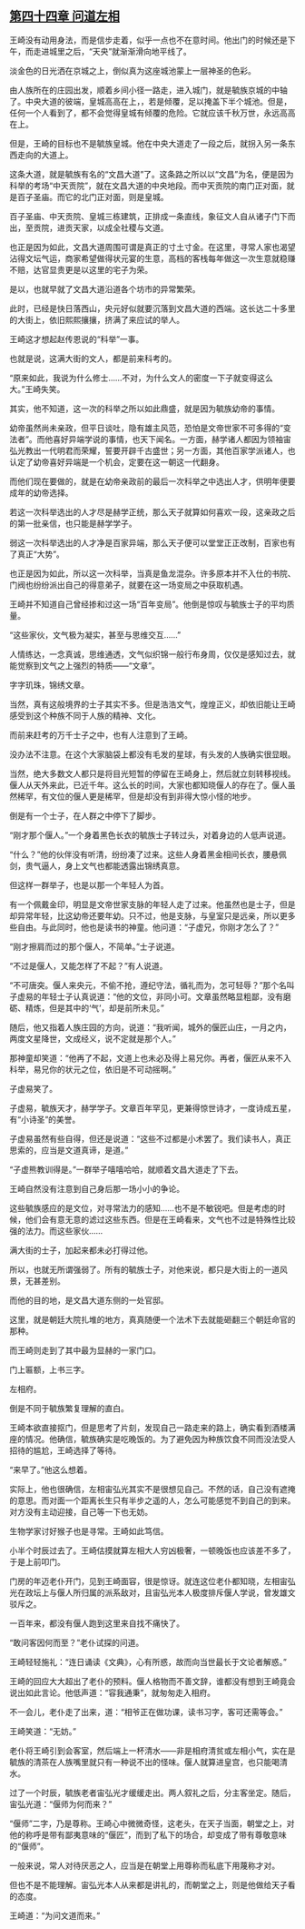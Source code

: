 ## [第四十四章 问道左相](https://www.xxbiquge.com/11_11207/9206192.html)


  王崎没有动用身法，而是信步走着，似乎一点也不在意时间。他出门的时候还是下午，而走进城里之后，“天央”就渐渐滑向地平线了。

  淡金色的日光洒在京城之上，倒似真为这座城池蒙上一层神圣的色彩。

  由人族所在的庄园出发，顺着乡间小径一路走，进入城门，就是毓族京城的中轴了。中央大道的彼端，皇城高高在上，，若是倾覆，足以掩盖下半个城池。但是，任何一个人看到了，都不会觉得皇城有倾覆的危险。它就应该千秋万世，永远高高在上。

  但是，王崎的目标也不是毓族皇城。他在中央大道走了一段之后，就拐入另一条东西走向的大道上。

  这条大道，就是毓族有名的“文昌大道”了。这条路之所以以“文昌”为名，便是因为科举的考场“中天贡院”，就在文昌大道的中央地段。而中天贡院的南门正对面，就是百子圣庙。而它的北门正对面，则是皇城。

  百子圣庙、中天贡院、皇城三栋建筑，正排成一条直线，象征文人自从诸子门下而出，至贡院，进贡天家，以成全社稷与文道。

  也正是因为如此，文昌大道周围可谓是真正的寸土寸金。在这里，寻常人家也渴望沾得文坛气运，商家希望做得状元宴的生意，高档的客栈每年做这一次生意就稳赚不赔，达官显贵更是以这里的宅子为荣。

  是以，也就早就了文昌大道沿道各个坊市的异常繁荣。

  此时，已经是快日落西山，央元好似就要沉落到文昌大道的西端。这长达二十多里的大街上，依旧熙熙攘攘，挤满了来应试的举人。

  王崎这才想起赵传恩说的“科举”一事。

  也就是说，这满大街的文人，都是前来科考的。

  “原来如此，我说为什么修士……不对，为什么文人的密度一下子就变得这么大。”王崎失笑。

  其实，他不知道，这一次的科举之所以如此鼎盛，就是因为毓族幼帝的事情。

  幼帝虽然尚未亲政，但平日谈吐，隐有雄主风范，恐怕是文帝世家不可多得的“变法者”。而他喜好异端学说的事情，也天下闻名。一方面，赫学诸人都因为领袖宙弘光教出一代明君而荣耀，誓要开辟千古盛世；另一方面，其他百家学派诸人，也认定了幼帝喜好异端是一个机会，定要在这一朝这一代翻身。

  而他们现在要做的，就是在幼帝亲政前的最后一次科举之中选出人才，供明年便要成年的幼帝选择。

  若这一次科举选出的人才尽是赫学正统，那么天子就算如何喜欢一段，这亲政之后的第一批亲信，也只能是赫学学子。

  弱这一次科举选出的人才净是百家异端，那么天子便可以堂堂正正改制，百家也有了真正“大势”。

  也正是因为如此，所以这一次科举，当真是鱼龙混杂。许多原本并不入仕的书院、门阀也纷纷派出自己的得意弟子，就要在这一场变局之中获取机遇。

  王崎并不知道自己曾经掺和过这一场“百年变局”。他倒是惊叹与毓族士子的平均质量。

  “这些家伙，文气极为凝实，甚至与思维交互……”

  人情练达，一念真诚，思维通透，文气似织锦一般行布身周，仅仅是感知过去，就能觉察到文气之上强烈的特质——“文章”。

  字字玑珠，锦绣文章。

  当然，真有这般境界的士子其实不多。但是浩浩文气，煌煌正义，却依旧能让王崎感受到这个种族不同于人族的精神、文化。

  而前来赶考的万千士子之中，也有人注意到了王崎。

  没办法不注意。在这个大家脑袋上都没有毛发的星球，有头发的人族确实很显眼。

  当然，绝大多数文人都只是将目光短暂的停留在王崎身上，然后就立刻转移视线。偃人从天外来此，已近千年。这么长的时间，大家也都知晓偃人的存在了。偃人虽然稀罕，有文位的偃人更是稀罕，但是却没有到非得大惊小怪的地步。

  倒是有一个士子，在人群之中停下了脚步。

  “刚才那个偃人。”一个身着黑色长衣的毓族士子转过头，对着身边的人低声说道。

  “什么？”他的伙伴没有听清，纷纷凑了过来。这些人身着黑金相间长衣，腰悬佩剑，贵气逼人，身上文气也都能透露出锦绣真意。

  但这样一群举子，也是以那一个年轻人为首。

  有一个佩戴金印，明显是文帝世家支脉的年轻人走了过来。他虽然也是士子，但是却异常年轻，比这幼帝还要年幼。只不过，他是支脉，与皇室只是远亲，所以更多些自由。与此同时，他也是读书的神童。他问道：“子虚兄，你刚才怎么了？”

  “刚才擦肩而过的那个偃人，不简单。”士子说道。

  “不过是偃人，又能怎样了不起？”有人说道。

  “不可唐突。偃人来央元，不偷不抢，遵纪守法，循礼而为，怎可轻辱？”那个名叫子虚易的年轻士子认真说道：“他的文位，非同小可。文章虽然略显粗鄙，没有磨砺、精炼，但是其中的‘气’，却是前所未见。”

  随后，他又指着人族庄园的方向，说道：“我听闻，城外的偃匠山庄，一月之内，两度文星降世，文成经义，说不定就是那个人。”

  那神童却笑道：“他再了不起，文道上也未必及得上易兄你。再者，偃匠从来不入科举，易兄你的状元之位，依旧是不可动摇啊。”

  子虚易笑了。

  子虚易，毓族天才，赫学学子。文章百年罕见，更兼得惊世诗才，一度诗成五星，有“小诗圣”的美誉。

  子虚易虽然有些自得，但还是说道：“这些不过都是小术罢了。我们读书人，真正思索的，应当是文道真谛，是道。”

  “子虚熊教训得是。”一群举子嘻嘻哈哈，就顺着文昌大道走了下去。

  王崎自然没有注意到自己身后那一场小小的争论。

  这些毓族感应的是文位，对寻常法力的感知……也不是不敏锐吧。但是考虑的时候，他们会有意无意的滤过这些东西。但是在王崎看来，文气也不过是特殊性比较强的法力。而这些家伙……

  满大街的士子，加起来都未必打得过他。

  所以，也就无所谓强弱了。所有的毓族士子，对他来说，都只是大街上的一道风景，无甚差别。

  而他的目的地，是文昌大道东侧的一处官邸。

  这里，就是朝廷大院扎堆的地方，真真随便一个法术下去就能砸翻三个朝廷命官的那种。

  而王崎则走到了其中最为显赫的一家门口。

  门上匾额，上书三字。

  左相府。

  倒是不同于毓族繁复理解的直白。

  王崎本欲直接抠门，但是思考了片刻，发现自己一路走来的路上，确实看到酒楼满座的情况。他确信，毓族确实是吃晚饭的。为了避免因为种族饮食不同而没法受人招待的尴尬，王崎选择了等待。

  “来早了。”他这么想着。

  实际上，他也很确信，左相宙弘光其实不是很想见自己。不然的话，自己没有遮掩的意思。而对面一个距离长生只有半步之遥的人，怎么可能感觉不到自己的到来。对方没有主动迎接，自己等一下也无妨。

  生物学家讨好猴子也是寻常。王崎如此笃信。

  小半个时辰过去了。王崎估摸就算左相大人穷凶极奢，一顿晚饭也应该差不多了，于是上前叩门。

  门房的年迈老仆开门，见到王崎面容，很是惊讶。就连这位老仆都知晓，左相宙弘光在政坛上与偃人所归属的派系敌对，且宙弘光本人极度排斥偃人学说，曾发雄文驳斥之。

  一百年来，都没有偃人跑到这里来自找不痛快了。

  “敢问客因何而至？”老仆试探的问道。

  王崎轻轻施礼：“连日诵读《文典》，心有所惑，故而向当世最长于文论者解惑。”

  王崎的回应大大超出了老仆的预料。偃人格物而不善文辞，谁都没有想到王崎竟会说出如此言论。他低声道：“容我通秉”，就匆匆走入相府。

  不一会儿，老仆走了出来，道：“相爷正在做功课，读书习字，客可还需等会。”

  王崎笑道：“无妨。”

  老仆将王崎引到会客室，然后端上一杯清水——非是相府清贫或左相小气，实在是毓族的清茶在人族嘴里就只有一种说不出的怪味。偃人就算进皇宫，也只能喝清水。

  过了一个时辰，毓族老者宙弘光才缓缓走出。两人叙礼之后，分主客坐定。随后，宙弘光道：“偃师为何而来？”

  “偃师”二字，乃是尊称。王崎心中微微奇怪，这老头，在天子当面，朝堂之上，对他的称呼是带有鄙夷意味的“偃匠”，而到了私下的场合，却变成了带有尊敬意味的“偃师”。

  一般来说，常人对待厌恶之人，应当是在朝堂上用尊称而私底下用蔑称才对。

  但也不是不能理解。宙弘光本人从来都是讲礼的，而朝堂之上，则是他做给天子看的态度。

  王崎道：“为问文道而来。”
